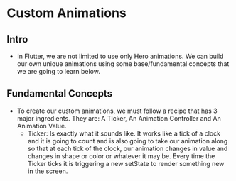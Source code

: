 # Custom Animations

## Intro
* In Flutter, we are not limited to use only Hero animations. We can build our own unique animations using some base/fundamental concepts that we are going to learn below.

## Fundamental Concepts
* To create our custom animations, we must follow a recipe that has 3 major ingredients. They are: A Ticker, An Animation Controller and An Animation Value.
  * Ticker: Is exactly what it sounds like. It works like a tick of a clock and it is going to count and is also going to take our animation along so that at each tick of the clock, our animation changes in value and changes in shape or color or whatever it may be. Every time the Ticker ticks it is triggering a new setState to render something new in the screen.
